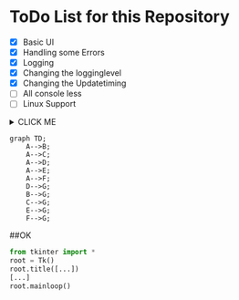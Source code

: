 # ToDo List for this Repository

- [x] Basic UI
- [x] Handling some Errors
- [x] Logging
- [x] Changing the logginglevel
- [x] Changing the Updatetiming
- [ ] All console less
- [ ] Linux Support

<details><summary>CLICK ME</summary>

#### We can hide anything, even code!

</details>        

```mermaid
graph TD;
    A-->B;
    A-->C;
    A-->D;
    A-->E;
    A-->F;
    D-->G;
    B-->G;
    C-->G;
    E-->G;
    F-->G;
 ```



##OK
```python
from tkinter import *
root = Tk()
root.title([...])
[...]
root.mainloop()
```
